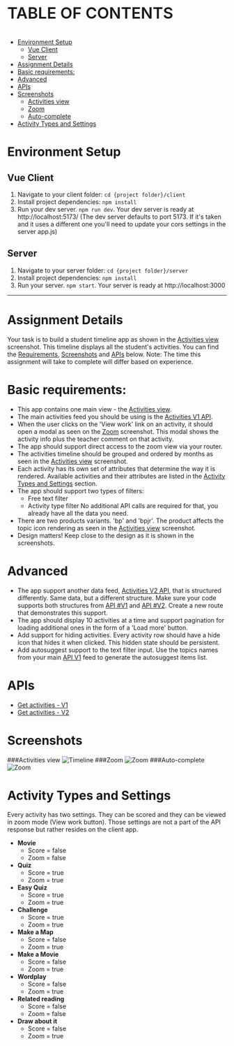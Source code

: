 <p style="font-weight:600; font-size:36px">TABLE OF CONTENTS</P>

<!-- @import "[TOC]" {cmd="toc" depthFrom=1 depthTo=6 orderedList=false} -->

<!-- code_chunk_output -->

- [Environment Setup](#environment-setup)
  - [Vue Client](#vue-client)
  - [Server](#server)
- [Assignment Details](#assignment-details)
- [Basic requirements:](#basic-requirements)
- [Advanced](#advanced)
- [APIs](#apis)
- [Screenshots](#screenshots)
  - [Activities view](#activities-view)
  - [Zoom](#zoom)
  - [Auto-complete](#auto-complete)
- [Activity Types and Settings](#activity-types-and-settings)

<!-- /code_chunk_output -->

# Environment Setup

## Vue Client

1. Navigate to your client folder: `cd {project folder}/client`
2. Install project dependencies: `npm install`
3. Run your dev server. `npm run dev`. Your dev server is ready at http://localhost:5173/
   (The dev server defaults to port 5173. If it's taken and it uses a different one you'll need to update your cors settings in the server app.js)

## Server

1. Navigate to your server folder: `cd {project folder}/server`
2. Install project dependencies: `npm install`
3. Run your server. `npm start`. Your server is ready at http://localhost:3000

---

# Assignment Details

Your task is to build a student timeline app as shown in the [Activities view](#activities-view) screenshot. This timeline displays all the student's activities.
You can find the [Requirements](#requirements-guides), [Screenshots](#screenshots) and [APIs](#apis) below.
Note: The time this assignment will take to complete will differ based on experience.

# Basic requirements:

- This app contains one main view - the [Activities view](#activities-view).
- The main activities feed you should be using is the [Activities V1 API](#apis).
- When the user clicks on the 'View work' link on an activity, it should open a modal as seen on the [Zoom](#zoom) screenshot. This modal shows the activity info plus the teacher comment on that activity.
- The app should support direct access to the zoom view via your router.
- The activities timeline should be grouped and ordered by months as seen in the [Activities view](#activities-view) screenshot.
- Each activity has its own set of attributes that determine the way it is rendered. Available activities and their attributes are listed in the [Activity Types and Settings](#activity-types-and-settings) section.
- The app should support two types of filters:
  - Free text filter
  - Activity type filter
    No additional API calls are required for that, you already have all the data you need.
- There are two products variants. 'bp' and 'bpjr'. The product affects the topic icon rendering as seen in the [Activities view](#activities-view) screenshot.
- Design matters! Keep close to the design as it is shown in the screenshots.

# Advanced

- The app support another data feed, [Activities V2 API](#apis), that is structured differently. Same data, but a different structure. Make sure your code supports both structures from [API #V1](#apis) and [API #V2](#apis). Create a new route that demonstrates this support.
- The app should display 10 activities at a time and support pagination for loading additional ones in the form of a 'Load more' button.
- Add support for hiding activities. Every activity row should have a hide icon that hides it when clicked. This hidden state should be persistent.
- Add autosuggest support to the text filter input.
  Use the topics names from your main [API V1](#apis) feed to generate the autosuggest items list.

# APIs

- [Get activities - V1](http://localhost:3000/activities/v1)
- [Get activities - V2](http://localhost:3000/activities/v2)

# Screenshots

###Activities view
![Timeline](assets/timeline.jpg)
###Zoom
![Zoom](assets/zoom.jpg)
###Auto-complete
![Zoom](assets/autocomplete.jpg)

# Activity Types and Settings

Every activity has two settings. They can be scored and they can be viewed in zoom mode (View work button). Those settings are not a part of the API response but rather resides on the client app.

- **Movie**
  - Score = false
  - Zoom = false
- **Quiz**
  - Score = true
  - Zoom = true
- **Easy Quiz**
  - Score = true
  - Zoom = true
- **Challenge**
  - Score = true
  - Zoom = true
- **Make a Map**
  - Score = false
  - Zoom = true
- **Make a Movie**
  - Score = false
  - Zoom = true
- **Wordplay**
  - Score = false
  - Zoom = true
- **Related reading**
  - Score = false
  - Zoom = false
- **Draw about it**
  - Score = false
  - Zoom = true
